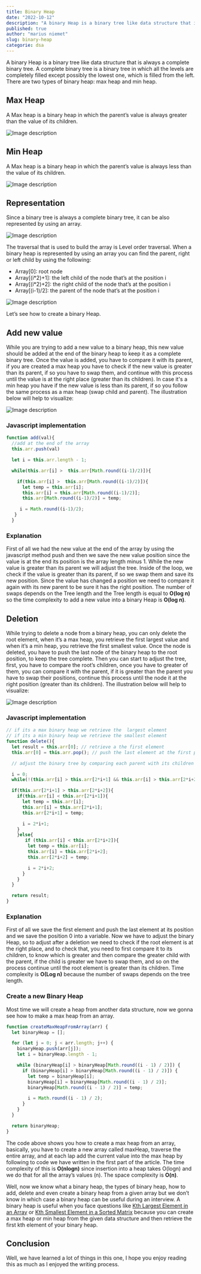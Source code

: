 ```yaml
---
title: Binary Heap
date: "2022-10-12"
description: "A binary Heap is a binary tree like data structure that is always a complete binary tree. A complete binary tree is a binary tree in which all the levels are completely filled except possibly the lowest one, which is filled from the left. There are two types of binary heap: max heap and min heap."
published: true
author: "marius niemet"
slug: binary-heap
categorie: dsa
---
```


A binary Heap is a binary tree like data structure that is always a complete binary tree. A complete binary tree is a binary tree in which all the levels are completely filled except possibly the lowest one, which is filled from the left. There are two types of binary heap: max heap and min heap.

## Max Heap

A Max heap is a binary heap in which the parent’s value is always greater than the value of its children.

![Image description](https://dev-to-uploads.s3.amazonaws.com/uploads/articles/srxrd33x4htmvr6txiv2.png)

## Min Heap

A Max heap is a binary heap in which the parent’s value is always less than the value of its children.

![Image description](https://dev-to-uploads.s3.amazonaws.com/uploads/articles/e9mnhvwkm9ju41x9rzyg.png)

## Representation

Since a binary tree is always a complete binary tree, it can be also represented by using an array.

![Image description](https://dev-to-uploads.s3.amazonaws.com/uploads/articles/swd82eh9csf2inxszknh.png)

The traversal that is used to build the array is Level order traversal. When a binary heap is represented by using an array you can find the parent, right or left child by using the following:

- Array[0]: root node
- Array[(i*2)+1]: the left child of the node that’s at the position i
- Array[(i*2)+2]: the right child of the node that’s at the position i
- Array[(i-1)/2]: the parent of the node that’s at the position i

![Image description](https://dev-to-uploads.s3.amazonaws.com/uploads/articles/80v8e91g77d5silwu1sk.png)

Let’s see how to create a binary Heap.

## Add new value

While you are trying to add a new value to a binary heap, this new value should be added at the end of the binary heap to keep it as a complete binary tree. Once the value is added, you have to compare it with its parent, if you are created a max heap you have to check if the new value is greater than its parent, if so you have to swap them, and continue with this process until the value is at the right place (greater than its children). In case it's a min heap you have if the new value is less than its parent, if so you follow the same process as a max heap (swap child and parent). The illustration below will help to visualize:

![Image description](https://dev-to-uploads.s3.amazonaws.com/uploads/articles/7e4k9l8qcwsuyd1sak79.png)

### Javascript implementation

```javascript
function add(val){
  //add at the end of the array
  this.arr.push(val)

  let i = this.arr.length - 1;

  while(this.arr[i] >  this.arr[Math.round((i-1)/2)]){

    if(this.arr[i] >  this.arr[Math.round((i-1)/2)]){
      let temp = this.arr[i];
      this.arr[i] = this.arr[Math.round((i-1)/2)];
      this.arr[Math.round((i-1)/2)] = temp;

     i = Math.round((i-1)/2);
   }
  }

```

### Explanation

First of all we had the new value at the end of the array by using the javascript method push and then we save the new value position since the value is at the end its position is the array length minus 1. While the new value is greater than its parent we will adjust the tree. Inside of the loop, we check if the value is greater than its parent, if so we swap them and save its new position. Since the value has changed a position we need to compare it again with its new parent to be sure it has the right position. The number of swaps depends on the Tree length and the Tree length is equal to **O(log n)** so the time complexity to add a new value into a binary Heap is **O(log n)**.

## Deletion

While trying to delete a node from a binary heap, you can only delete the root element, when it’s a max heap, you retrieve the first largest value and when it’s a min heap, you retrieve the first smallest value. Once the node is deleted, you have to push the last node of the binary heap to the root position, to keep the tree complete. Then you can start to adjust the tree, first, you have to compare the root’s children, once you have to greater of them, you can compare it with the parent, if it is greater than the parent you have to swap their positions, continue this process until the node it at the right position (greater than its children). The illustration below will help to visualize:

![Image description](https://dev-to-uploads.s3.amazonaws.com/uploads/articles/v4dvwt01jatkoxjm7spr.png)

### Javascript implementation

```javascript
// if its a max binary heap we retrieve the  largest element
// if its a min binary heap we retrieve the smallest element
function delete(){
  let result = this.arr[0]; // retrieve a the first element
  this.arr[0] = this.arr.pop(); // push the last element at the first place to keep the binary heap full

  // adjust the binary tree by comparing each parent with its children

  i = 0;
  while(!(this.arr[i] > this.arr[2*i+1] && this.arr[i] > this.arr[2*i+2])){

  if(this.arr[2*i+1] > this.arr[2*i+2]){
    if(this.arr[i] < this.arr[2*i+1]){
      let temp = this.arr[i];
      this.arr[i] = this.arr[2*i+1];
      this.arr[2*i+1] = temp;

      i = 2*i+1;
    }
    }else{
       if (this.arr[i] < this.arr[2*i+2]){
        let temp = this.arr[i];
        this.arr[i] = this.arr[2*i+2];
        this.arr[2*i+2] = temp;

        i = 2*i+2;
      }
    }
  }

  return result;
}
```

### Explanation

First of all we save the first element and push the last element at its position and we save the position 0 into a variable. Now we have to adjust the binary Heap, so to adjust after a deletion we need to check if the root element is at the right place, and to check that, you need to first compare it to its children, to know which is greater and then compare the greater child with the parent, if the child is greater we have to swap them, and so on the process continue until the root element is greater than its children. Time complexity is **O(Log n)** because the number of swaps depends on the tree length.

### Create a new Binary Heap

Most time we will create a heap from another data structure, now we gonna see how to make a max heap from an array.

```javascript
function createMaxHeapFromArray(arr) {
  let binaryHeap = [];

  for (let j = 0; j < arr.length; j++) {
    binaryHeap.push(arr[j]);
    let i = binaryHeap.length - 1;

    while (binaryHeap[i] > binaryHeap[Math.round((i - 1) / 2)]) {
      if (binaryHeap[i] > binaryHeap[Math.round((i - 1) / 2)]) {
        let temp = binaryHeap[i];
        binaryHeap[i] = binaryHeap[Math.round((i - 1) / 2)];
        binaryHeap[Math.round((i - 1) / 2)] = temp;

        i = Math.round((i - 1) / 2);
      }
    }
  }

  return binaryHeap;
}
```

The code above shows you how to create a max heap from an array, basically, you have to create a new array called maxHeap, traverse the entire array, and at each lap add the current value into the max heap by following to code we have written in the first part of the article. The time complexity of this is **O(nlogn)** since insertion into a heap takes O(logn) and we do that for all the array’s values (n). The space complexity is **O(n)**.

Well, now we know what a binary heap, the types of binary heap, how to add, delete and even create a binary heap from a given array but we don’t know in which case a binary heap can be useful during an interview. A binary heap is useful when you face questions like [Kth Largest Element in an Array](https://leetcode.com/problems/kth-largest-element-in-an-array/) or [Kth Smallest Element in a Sorted Matrix](https://leetcode.com/problems/kth-largest-element-in-an-array/) because you can create a max heap or min heap from the given data structure and then retrieve the first kth element of your binary heap.

## Conclusion

Well, we have learned a lot of things in this one, I hope you enjoy reading this as much as I enjoyed the writing process.
